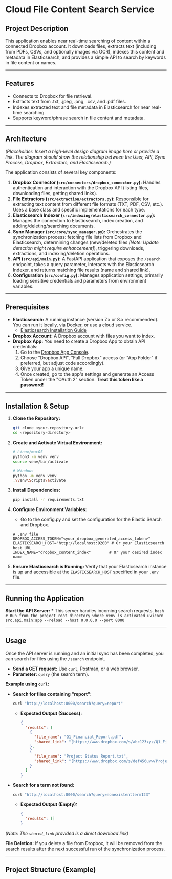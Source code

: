 # Cloud File Content Search Service

## Project Description

This application enables near real-time searching of content within a connected Dropbox account. It downloads files, extracts text (including from PDFs, CSVs, and optionally images via OCR), indexes this content and metadata in Elasticsearch, and provides a simple API to search by keywords in file content or names.

---

## Features

- Connects to Dropbox for file retrieval.
- Extracts text from .txt, .jpeg, .png, .csv, and .pdf files.
- Indexes extracted text and file metadata in Elasticsearch for near real-time searching.
- Supports keyword/phrase search in file content and metadata.

---

## Architecture

*(Placeholder: Insert a high-level design diagram image here or provide a link. The diagram should show the relationship between the User, API, Sync Process, Dropbox, Extractors, and Elasticsearch.)*

The application consists of several key components:

1.  **Dropbox Connector (`src/connectors/dropbox_connector.py`):** Handles authentication and interaction with the Dropbox API (listing files, downloading files, getting shared links).
2.  **File Extractors (`src/extraction/extractors.py`):** Responsible for extracting text content from different file formats (TXT, PDF, CSV, etc.). Uses a base class and specific implementations for each type.
3.  **Elasticsearch Indexer (`src/indexing/elasticsearch_connector.py`):** Manages the connection to Elasticsearch, index creation, and adding/deleting/searching documents.
4.  **Sync Manager (`src/core/sync_manager.py`):** Orchestrates the synchronization process: fetching file lists from Dropbox and Elasticsearch, determining changes (new/deleted files *[Note: Update detection might require enhancement]*), triggering downloads, extractions, and indexing/deletion operations.
5.  **API (`src/api/main.py`):** A FastAPI application that exposes the `/search` endpoint, takes a query parameter, interacts with the Elasticsearch Indexer, and returns matching file results (name and shared link).
6.  **Configuration (`src/config.py`):** Manages application settings, primarily loading sensitive credentials and parameters from environment variables.

---

## Prerequisites

* **Elasticsearch:** A running instance (version 7.x or 8.x recommended). You can run it locally, via Docker, or use a cloud service.
    * [Elasticsearch Installation Guide](https://www.elastic.co/guide/en/elasticsearch/reference/current/install-elasticsearch.html)
* **Dropbox Account:** A Dropbox account with files you want to index.
* **Dropbox App:** You need to create a Dropbox App to obtain API credentials:
    1.  Go to the [Dropbox App Console](https://www.dropbox.com/developers/apps).
    2.  Choose "Dropbox API", "Full Dropbox" access (or "App Folder" if preferred, but adjust code accordingly).
    3.  Give your app a unique name.
    4.  Once created, go to the app's settings and generate an Access Token under the "OAuth 2" section. **Treat this token like a password!**
---

## Installation & Setup

1.  **Clone the Repository:**
    ```bash
    git clone <your-repository-url>
    cd <repository-directory>
    ```

2.  **Create and Activate Virtual Environment:**
    ```bash
    # Linux/macOS
    python3 -m venv venv
    source venv/bin/activate

    # Windows
    python -m venv venv
    .\venv\Scripts\activate
    ```

3.  **Install Dependencies:**
    ```bash
    pip install -r requirements.txt
    ```

4.  **Configure Environment Variables:**
    * Go to the config.py and set the configuration for the Elastic Search and Dropbox.

    ```dotenv
    # .env file
    DROPBOX_ACCESS_TOKEN="<your_dropbox_generated_access_token>"
    ELASTICSEARCH_HOST="http://localhost:9200" # Or your Elasticsearch host URL
    INDEX_NAME="dropbox_content_index"        # Or your desired index name
    
    ```
   

5.  **Ensure Elasticsearch is Running:** Verify that your Elasticsearch instance is up and accessible at the `ELASTICSEARCH_HOST` specified in your `.env` file.



---

## Running the Application


 **Start the API Server:**
    * This server handles incoming search requests.
    ```bash
    # Run from the project root directory where venv is activated
    uvicorn src.api.main:app --reload --host 0.0.0.0 --port 8000
    ```

---

## Usage

Once the API server is running and an initial sync has been completed, you can search for files using the `/search` endpoint.

* **Send a GET request:** Use `curl`, Postman, or a web browser.
* **Parameter:** `query` (the search term).

**Example using `curl`:**

* **Search for files containing "report":**
    ```bash
    curl "http://localhost:8000/search?query=report"
    ```
    * **Expected Output (Success):**
        ```json
        {
          "results": [
            {
              "file_name": "Q1_Financial_Report.pdf",
              "shared_link": "[https://www.dropbox.com/s/abc123xyz/Q1_Financial_Report.pdf?dl=1](https://www.dropbox.com/s/abc123xyz/Q1_Financial_Report.pdf?dl=1)"
            },
            {
              "file_name": "Project Status Report.txt",
              "shared_link": "[https://www.dropbox.com/s/def456uvw/Project](https://www.dropbox.com/s/def456uvw/Project) Status Report.txt?dl=1"
            }
          ]
        }
        ```

* **Search for a term not found:**
    ```bash
    curl "http://localhost:8000/search?query=nonexistentterm123"
    ```
    * **Expected Output (Empty):**
        ```json
        {
          "results": []
        }
        ```

*(Note: The `shared_link` provided is a direct download link)*

**File Deletion:** If you delete a file from Dropbox, it will be removed from the search results after the next successful run of the synchronization process.

---

## Project Structure (Example)
